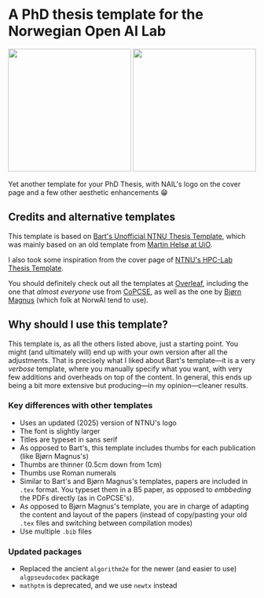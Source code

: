 # A PhD thesis template for the Norwegian Open AI Lab

<p align="center">
  <img width=250px" src="https://raw.githubusercontent.com/ntnu-ai-lab/EvoLP.jl/main/docs/src/assets/logo_nail.png#gh-light-mode-only"/>
  <img width=250px" src="https://raw.githubusercontent.com/ntnu-ai-lab/EvoLP.jl/main/docs/src/assets/logo_nail-dark.png#gh-dark-mode-only"/>
</p>

Yet another template for your PhD Thesis, with NAIL's logo on the cover page and a few other aesthetic enhancements 😁

## Credits and alternative templates

This template is based on [Bart's Unofficial NTNU Thesis Template](https://github.com/bartvbl/Unofficial-NTNU-Thesis-Template), which was mainly based on an old template from [Martin Helsø at UiO](https://github.com/uio-latex/phduio-article-based).

I also took some inspiration from the cover page of [NTNU's HPC-Lab Thesis Template](https://github.com/NTNU-HPC-Lab/NTNU-hpclab-thesis).

You should definitely check out all the templates at [Overleaf](https://www.overleaf.com/latex/templates?q=ntnu), including the one that _almost everyone_ use from [CoPCSE](https://github.com/COPCSE-NTNU/thesis-NTNU), as well as the one by [Bjørn Magnus](https://github.com/epichub/ntnu-phd-thesis-template) (which folk at NorwAI tend to use).

## Why should I use this template?

This template is, as all the others listed above, just a starting point.
You might (and ultimately will) end up with your own version after all the adjustments.
That is precisely what I liked about Bart's template—it is a very _verbose_ template, where you manually specify what you want, with very few additions and overheads on top of the content.
In general, this ends up being a bit more extensive but producing—in my opinion—cleaner results.

### Key differences with other templates

- Uses an updated (2025) version of NTNU's logo
- The font is slightly larger
- Titles are typeset in sans serif
- As opposed to Bart's, this template includes thumbs for each publication (like Bjørn Magnus's)
- Thumbs are thinner (0.5cm down from 1cm)
- Thumbs use Roman numerals
- Similar to Bart's and Bjørn Magnus's templates, papers are included in `.tex` format. You typeset them in a B5 paper, as opposed to _embbeding_ the PDFs directly (as in CoPCSE's).
- As opposed to Bjørn Magnus's template, you are in charge of adapting the content and layout of the papers (instead of copy/pasting your old `.tex` files and switching between compilation modes)
- Use multiple `.bib` files

### Updated packages

- Replaced the ancient `algorithm2e` for the newer (and easier to use) `algpseudocodex` package
- `mathptm` is deprecated, and we use `newtx` instead
